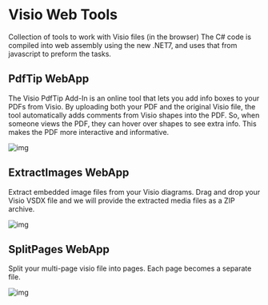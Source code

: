 
# Visio Web Tools

Collection of tools to work with Visio files (in the browser)
The C# code is compiled into web assembly using the new .NET7, and uses that from javascript to preform the tasks.

## PdfTip WebApp

The Visio PdfTip Add-In is an online tool that lets you add info boxes to your PDFs from Visio. By uploading both your PDF and the original Visio file, the tool automatically adds comments from Visio shapes into the PDF. So, when someone views the PDF, they can hover over shapes to see extra info. This makes the PDF more interactive and informative.

![img](https://webtools.unmanagedvisio.com/pdftip-flow.svg)

## ExtractImages WebApp

Extract embedded image files from your Visio diagrams.
Drag and drop your Visio VSDX file and we will provide the extracted media files as a ZIP archive.

![img](https://webtools.unmanagedvisio.com/extract-images-flow.svg)

## SplitPages WebApp

Split your multi-page visio file into pages. Each page becomes a separate file.

![img](https://webtools.unmanagedvisio.com/splitpages-flow.svg)
